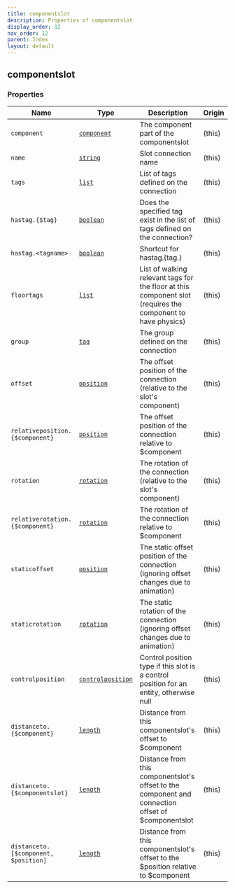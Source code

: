 ```yaml
---
title: componentslot
description: Properties of componentslot
display_order: 12
nav_order: 12
parent: Index
layout: default
---
```


## componentslot

### Properties

| Name | Type | Description | Origin |
|------|------|-------------|--------|
| `component` | [`component`](./component.html) | The component part of the componentslot | (this) |
| `name` | [`string`](./string.html) | Slot connection name | (this) |
| `tags` | [`list`](./list.html) | List of tags defined on the connection | (this) |
| `hastag.{$tag}` | [`boolean`](./boolean.html) | Does the specified tag exist in the list of tags defined on the connection? | (this) |
| `hastag.<tagname>` | [`boolean`](./boolean.html) | Shortcut for hastag.{tag.<tagname>} | (this) |
| `floortags` | [`list`](./list.html) | List of walking relevant tags for the floor at this component slot (requires the component to have physics) | (this) |
| `group` | [`tag`](./tag.html) | The group defined on the connection | (this) |
| `offset` | [`position`](./position.html) | The offset position of the connection (relative to the slot's component) | (this) |
| `relativeposition.{$component}` | [`position`](./position.html) | The offset position of the connection relative to $component | (this) |
| `rotation` | [`rotation`](./rotation.html) | The rotation of the connection (relative to the slot's component) | (this) |
| `relativerotation.{$component}` | [`rotation`](./rotation.html) | The rotation of the connection relative to $component | (this) |
| `staticoffset` | [`position`](./position.html) | The static offset position of the connection (ignoring offset changes due to animation) | (this) |
| `staticrotation` | [`rotation`](./rotation.html) | The static rotation of the connection (ignoring offset changes due to animation) | (this) |
| `controlposition` | [`controlposition`](./controlposition.html) | Control position type if this slot is a control position for an entity, otherwise null | (this) |
| `distanceto.{$component}` | [`length`](./length.html) | Distance from this componentslot's offset to $component | (this) |
| `distanceto.{$componentslot}` | [`length`](./length.html) | Distance from this componentslot's offset to the component and connection offset of $componentslot | (this) |
| `distanceto.[$component, $position]` | [`length`](./length.html) | Distance from this componentslot's offset to the $position relative to $component | (this) |

